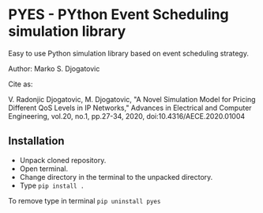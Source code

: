 # PYES - PYthon Event Scheduling simulation library

Easy to use Python simulation library based on event scheduling strategy.

Author: Marko S. Djogatovic

Cite as:

V. Radonjic Djogatovic, M. Djogatovic, "A Novel Simulation Model for Pricing Different QoS Levels in IP Networks," Advances in Electrical and Computer Engineering, vol.20, no.1, pp.27-34, 2020, doi:10.4316/AECE.2020.01004

## Installation
- Unpack cloned repository.
- Open terminal.
- Change directory in the terminal to the unpacked directory.
- Type `pip install .`

To remove type in terminal `pip uninstall pyes`



